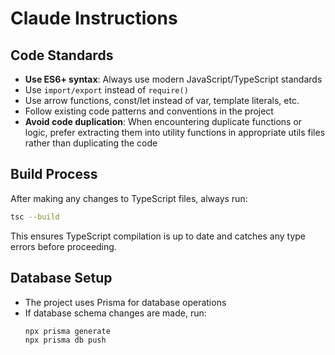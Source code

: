 # Claude Instructions

## Code Standards
- **Use ES6+ syntax**: Always use modern JavaScript/TypeScript standards
- Use `import/export` instead of `require()`
- Use arrow functions, const/let instead of var, template literals, etc.
- Follow existing code patterns and conventions in the project
- **Avoid code duplication**: When encountering duplicate functions or logic, prefer extracting them into utility functions in appropriate utils files rather than duplicating the code

## Build Process
After making any changes to TypeScript files, always run:
```bash
tsc --build
```

This ensures TypeScript compilation is up to date and catches any type errors before proceeding.


## Database Setup
- The project uses Prisma for database operations
- If database schema changes are made, run:
  ```bash
  npx prisma generate
  npx prisma db push
  ```
